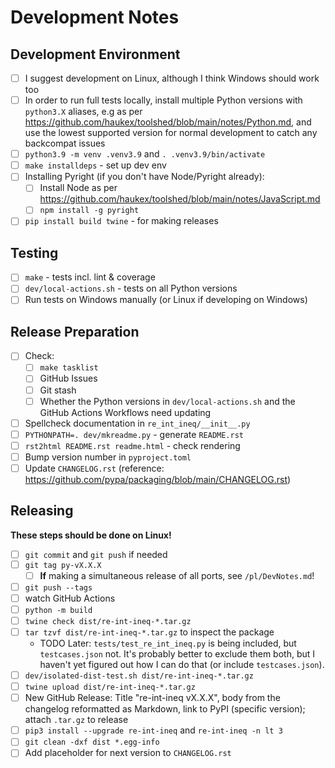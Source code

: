 Development Notes
=================

Development Environment
-----------------------

- [ ] I suggest development on Linux, although I think Windows should work too
- [ ] In order to run full tests locally, install multiple Python versions with `python3.X`
  aliases, e.g as per <https://github.com/haukex/toolshed/blob/main/notes/Python.md>,
  and use the lowest supported version for normal development to catch any backcompat issues
- [ ] `python3.9 -m venv .venv3.9` and `. .venv3.9/bin/activate`
- [ ] `make installdeps` - set up dev env
- [ ] Installing Pyright (if you don't have Node/Pyright already):
  - [ ] Install Node as per <https://github.com/haukex/toolshed/blob/main/notes/JavaScript.md>
  - [ ] `npm install -g pyright`
- [ ] `pip install build twine` - for making releases

Testing
-------

- [ ] `make` - tests incl. lint & coverage
- [ ] `dev/local-actions.sh` - tests on all Python versions
- [ ] Run tests on Windows manually (or Linux if developing on Windows)

Release Preparation
-------------------

- [ ] Check:
  - [ ] `make tasklist`
  - [ ] GitHub Issues
  - [ ] Git stash
  - [ ] Whether the Python versions in `dev/local-actions.sh` and the GitHub Actions Workflows need updating
- [ ] Spellcheck documentation in `re_int_ineq/__init__.py`
- [ ] `PYTHONPATH=. dev/mkreadme.py` - generate `README.rst`
- [ ] `rst2html README.rst readme.html` - check rendering
- [ ] Bump version number in `pyproject.toml`
- [ ] Update `CHANGELOG.rst` (reference: <https://github.com/pypa/packaging/blob/main/CHANGELOG.rst>)

Releasing
---------

**These steps should be done on Linux!**

- [ ] `git commit` and `git push` if needed
- [ ] `git tag py-vX.X.X`
  - [ ] **If** making a simultaneous release of all ports, see `/pl/DevNotes.md`!
- [ ] `git push --tags`
- [ ] watch GitHub Actions
- [ ] `python -m build`
- [ ] `twine check dist/re-int-ineq-*.tar.gz`
- [ ] `tar tzvf dist/re-int-ineq-*.tar.gz` to inspect the package
  - TODO Later: `tests/test_re_int_ineq.py` is being included, but `testcases.json` not. It's probably better
    to exclude them both, but I haven't yet figured out how I can do that (or include `testcases.json`).
- [ ] `dev/isolated-dist-test.sh dist/re-int-ineq-*.tar.gz`
- [ ] `twine upload dist/re-int-ineq-*.tar.gz`
- [ ] New GitHub Release:
  Title "re-int-ineq vX.X.X", body from the changelog reformatted as Markdown,
  link to PyPI (specific version); attach `.tar.gz` to release
- [ ] `pip3 install --upgrade re-int-ineq` and `re-int-ineq -n lt 3`
- [ ] `git clean -dxf dist *.egg-info`
- [ ] Add placeholder for next version to `CHANGELOG.rst`
